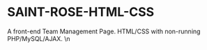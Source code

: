 # SAINT-ROSE-HTML-CSS
A front-end Team Management Page. HTML/CSS with non-running PHP/MySQL/AJAX. \n

